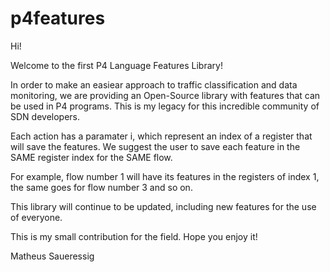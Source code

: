 # p4features
Hi!

Welcome to the first P4 Language Features Library! 

In order to make an easiear approach to traffic classification and data monitoring, we are providing an Open-Source library with features that can be used in P4 programs. This is my legacy for this incredible community of SDN developers.

Each action has a paramater i, which represent an index of a register that will save the features. We suggest the user to save each feature in the SAME register index for the SAME flow. 

For example, flow number 1 will have its features in the registers of index 1, the same goes for flow number 3 and so on.

This library will continue to be updated, including new features for the use of everyone.

This is my small contribution for the field. Hope you enjoy it!

Matheus Saueressig
